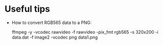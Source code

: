 Useful tips
===========
* How to convert RGB565 data to a PNG:


	ffmpeg -y -vcodec rawvideo -f rawvideo -pix_fmt rgb565 -s 320x200 -i data.dat -f image2 -vcodec png data1.png

